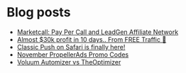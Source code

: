 # Blog posts
<!-- BLOG-POST-LIST:START -->
- [Marketcall: Pay Per Call and LeadGen Affiliate Network](https://afflift.com/f/threads/marketcall-pay-per-call-and-leadgen-affiliate-network.5645/)
- [Almost $30k profit in 10 days.. From FREE Traffic 🚀](https://afflift.com/f/threads/almost-30k-profit-in-10-days-from-free-traffic-%F0%9F%9A%80.9922/)
- [Classic Push on Safari is finally here!](https://afflift.com/f/threads/classic-push-on-safari-is-finally-here.9934/)
- [November PropellerAds Promo Codes](https://afflift.com/f/threads/november-propellerads-promo-codes.9920/)
- [Voluum Automizer vs TheOptimizer](https://afflift.com/f/threads/voluum-automizer-vs-theoptimizer.9930/)
<!-- BLOG-POST-LIST:END -->
